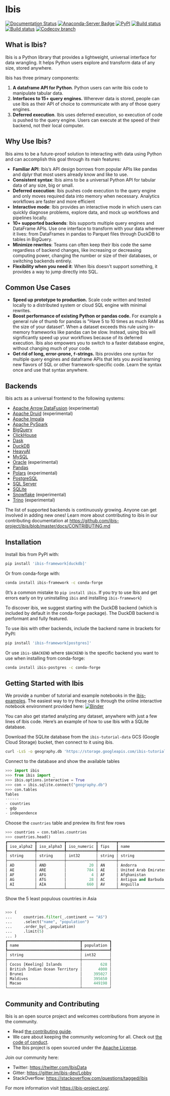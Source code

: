 # Ibis

[![Documentation Status](https://img.shields.io/badge/docs-docs.ibis--project.org-blue.svg)](http://ibis-project.org)
[![Anaconda-Server Badge](https://anaconda.org/conda-forge/ibis-framework/badges/version.svg)](https://anaconda.org/conda-forge/ibis-framework)
[![PyPI](https://img.shields.io/pypi/v/ibis-framework.svg)](https://pypi.org/project/ibis-framework)
[![Build status](https://github.com/ibis-project/ibis/actions/workflows/ibis-main.yml/badge.svg)](https://github.com/ibis-project/ibis/actions/workflows/ibis-main.yml?query=branch%3Amaster)
[![Build status](https://github.com/ibis-project/ibis/actions/workflows/ibis-backends.yml/badge.svg)](https://github.com/ibis-project/ibis/actions/workflows/ibis-backends.yml?query=branch%3Amaster)
[![Codecov branch](https://img.shields.io/codecov/c/github/ibis-project/ibis/master.svg)](https://codecov.io/gh/ibis-project/ibis)

## What is Ibis?

Ibis is a Python library that provides a lightweight, universal interface for data wrangling. It helps Python users explore and transform data of any size, stored anywhere.

Ibis has three primary components:

1. **A dataframe API for Python**.
   Python users can write Ibis code to manipulate tabular data.
2. **Interfaces to 15+ query engines.**
   Wherever data is stored, people can use Ibis as their API of choice to communicate with any of those query engines.
3. **Deferred execution**.
   Ibis uses deferred execution, so execution of code is pushed to the query engine.
   Users can execute at the speed of their backend, not their local computer.

## Why Use Ibis?

Ibis aims to be a future-proof solution to interacting with data using Python and can accomplish this goal through its main features:

- **Familiar API**: Ibis’s API design borrows from popular APIs like pandas and dplyr that most users already know and like to use.
- **Consistent syntax**: Ibis aims to be a universal Python API for tabular data of any size, big or small.
- **Deferred execution**: Ibis pushes code execution to the query engine and only moves required data into memory when necessary.
  Analytics workflows are faster and more efficient
- **Interactive mode**: Ibis provides an interactive mode in which users can quickly diagnose problems, explore data, and mock up workflows and pipelines locally.
- **10+ supported backends**: Ibis supports multiple query engines and DataFrame APIs.
  Use one interface to transform with your data wherever it lives: from DataFrames in pandas to Parquet files through DuckDB to tables in BigQuery.
- **Minimize rewrites**: Teams can often keep their Ibis code the same regardless of backend changes, like increasing or decreasing computing power, changing the number or size of their databases, or switching backends entirely.
- **Flexibility when you need it**: When Ibis doesn't support something, it provides a way to jump directly into SQL.

## Common Use Cases

- **Speed up prototype to production.**
  Scale code written and tested locally to a distributed system or cloud SQL engine with minimal rewrites.
- **Boost performance of existing Python or pandas code.**
  For example a general rule of thumb for pandas is "Have 5 to 10 times as much RAM as the size of your dataset".
  When a dataset exceeds this rule using in-memory frameworks like pandas can be slow.
  Instead, using Ibis will significantly speed up your workflows because of its deferred execution.
  Ibis also empowers you to switch to a faster database engine, without changing much of your code.
- **Get rid of long, error-prone, `f`-strings.**
  Ibis provides one syntax for multiple query engines and dataframe APIs that lets you avoid learning new flavors of SQL or other framework-specific code.
  Learn the syntax once and use that syntax anywhere.

## Backends

Ibis acts as a universal frontend to the following systems:

- [Apache Arrow DataFusion](https://ibis-project.org/backends/datafusion/) (experimental)
- [Apache Druid](https://ibis-project.org/backends/druid/) (experimental)
- [Apache Impala](https://ibis-project.org/backends/impala/)
- [Apache PySpark](https://ibis-project.org/backends/pyspark/)
- [BigQuery](https://ibis-project.org/backends/bigquery/)
- [ClickHouse](https://ibis-project.org/backends/clickhouse/)
- [Dask](https://ibis-project.org/backends/dask/)
- [DuckDB](https://ibis-project.org/backends/duckdb/)
- [HeavyAI](https://github.com/heavyai/ibis-heavyai)
- [MySQL](https://ibis-project.org/backends/mysql/)
- [Oracle](https://ibis-project.org/backends/oracle/) (experimental)
- [Pandas](https://ibis-project.org/backends/pandas/)
- [Polars](https://ibis-project.org/backends/polars/) (experimental)
- [PostgreSQL](https://ibis-project.org/backends/postgresql/)
- [SQL Server](https://ibis-project.org/backends/mssql/)
- [SQLite](https://ibis-project.org/backends/sqlite/)
- [Snowflake](https://ibis-project.org/backends/snowflake) (experimental)
- [Trino](https://ibis-project.org/backends/trino/) (experimental)

The list of supported backends is continuously growing. Anyone can get involved
in adding new ones! Learn more about contributing to ibis in our contributing
documentation at https://github.com/ibis-project/ibis/blob/master/docs/CONTRIBUTING.md

## Installation

Install Ibis from PyPI with:

```bash
pip install 'ibis-framework[duckdb]'
```

Or from conda-forge with:

```bash
conda install ibis-framework -c conda-forge
```

(It’s a common mistake to `pip install ibis`. If you try to use Ibis and get errors early on try uninstalling `ibis` and installing `ibis-framework`)

To discover ibis, we suggest starting with the DuckDB backend (which is included by default in the conda-forge package). The DuckDB backend is performant and fully featured.

To use ibis with other backends, include the backend name in brackets for PyPI:

```bash
pip install 'ibis-framework[postgres]'
```

Or use `ibis-$BACKEND` where `$BACKEND` is the specific backend you want to use when installing from conda-forge:

```bash
conda install ibis-postgres -c conda-forge
```

## Getting Started with Ibis

We provide a number of tutorial and example notebooks in the
[ibis-examples](https://github.com/ibis-project/ibis-examples). The easiest way
to try these out is through the online interactive notebook environment
provided here:
[![Binder](https://static.mybinder.org/badge_logo.svg)](https://mybinder.org/v2/gh/ibis-project/ibis-examples/main)

You can also get started analyzing any dataset, anywhere with just a few lines
of Ibis code. Here’s an example of how to use Ibis with a SQLite database.

Download the SQLite database from the `ibis-tutorial-data` GCS (Google Cloud
Storage) bucket, then connect to it using ibis.

```bash
curl -LsS -o geography.db 'https://storage.googleapis.com/ibis-tutorial-data/geography.db'
```

Connect to the database and show the available tables

```python
>>> import ibis
>>> from ibis import _
>>> ibis.options.interactive = True
>>> con = ibis.sqlite.connect("geography.db")
>>> con.tables
Tables
------
- countries
- gdp
- independence
```

Choose the `countries` table and preview its first few rows

```python
>>> countries = con.tables.countries
>>> countries.head()
┏━━━━━━━━━━━━┳━━━━━━━━━━━━┳━━━━━━━━━━━━━┳━━━━━━━━┳━━━━━━━━━━━━━━━━━━━━━━┳━━━━━━━━━━━━━━━━━━┳━━━━━━━━━━┳━━━━━━━━━━━━┳━━━━━━━━━━━┓
┃ iso_alpha2 ┃ iso_alpha3 ┃ iso_numeric ┃ fips   ┃ name                 ┃ capital          ┃ area_km2 ┃ population ┃ continent ┃
┡━━━━━━━━━━━━╇━━━━━━━━━━━━╇━━━━━━━━━━━━━╇━━━━━━━━╇━━━━━━━━━━━━━━━━━━━━━━╇━━━━━━━━━━━━━━━━━━╇━━━━━━━━━━╇━━━━━━━━━━━━╇━━━━━━━━━━━┩
│ string     │ string     │ int32       │ string │ string               │ string           │ float64  │ int32      │ string    │
├────────────┼────────────┼─────────────┼────────┼──────────────────────┼──────────────────┼──────────┼────────────┼───────────┤
│ AD         │ AND        │          20 │ AN     │ Andorra              │ Andorra la Vella │    468.0 │      84000 │ EU        │
│ AE         │ ARE        │         784 │ AE     │ United Arab Emirates │ Abu Dhabi        │  82880.0 │    4975593 │ AS        │
│ AF         │ AFG        │           4 │ AF     │ Afghanistan          │ Kabul            │ 647500.0 │   29121286 │ AS        │
│ AG         │ ATG        │          28 │ AC     │ Antigua and Barbuda  │ St. Johns        │    443.0 │      86754 │ NA        │
│ AI         │ AIA        │         660 │ AV     │ Anguilla             │ The Valley       │    102.0 │      13254 │ NA        │
└────────────┴────────────┴─────────────┴────────┴──────────────────────┴──────────────────┴──────────┴────────────┴───────────┘
```

Show the 5 least populous countries in Asia

```python

>>> (
...     countries.filter(_.continent == "AS")
...     .select("name", "population")
...     .order_by(_.population)
...     .limit(5)
... )
┏━━━━━━━━━━━━━━━━━━━━━━━━━━━━━━━━┳━━━━━━━━━━━━┓
┃ name                           ┃ population ┃
┡━━━━━━━━━━━━━━━━━━━━━━━━━━━━━━━━╇━━━━━━━━━━━━┩
│ string                         │ int32      │
├────────────────────────────────┼────────────┤
│ Cocos [Keeling] Islands        │        628 │
│ British Indian Ocean Territory │       4000 │
│ Brunei                         │     395027 │
│ Maldives                       │     395650 │
│ Macao                          │     449198 │
└────────────────────────────────┴────────────┘
```

## Community and Contributing

Ibis is an open source project and welcomes contributions from anyone in the community.

- Read [the contributing guide](https://github.com/ibis-project/ibis/blob/master/docs/CONTRIBUTING.md).
- We care about keeping the community welcoming for all. Check out [the code of conduct](https://github.com/ibis-project/ibis/blob/master/docs/CODE_OF_CONDUCT.md).
- The Ibis project is open sourced under the [Apache License](https://github.com/ibis-project/ibis/blob/master/LICENSE.txt).

Join our community here:

- Twitter: https://twitter.com/IbisData
- Gitter: https://gitter.im/ibis-dev/Lobby
- StackOverflow: https://stackoverflow.com/questions/tagged/ibis

For more information visit https://ibis-project.org/.
